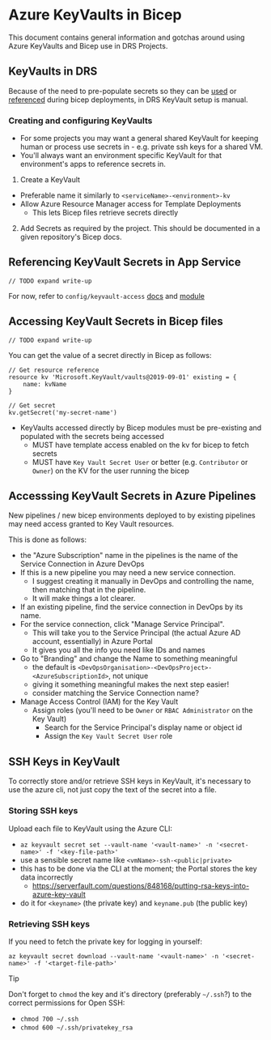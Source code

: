 # Azure KeyVaults in Bicep

This document contains general information and gotchas around using Azure KeyVaults and Bicep use in DRS Projects.

## KeyVaults in DRS

Because of the need to pre-populate secrets so they can be [used](#accessing-keyvault-secrets-in-bicep-files) or [referenced](#referencing-keyvault-secrets-in-app-service) during bicep deployments, in DRS KeyVault setup is manual.

### Creating and configuring KeyVaults

- For some projects you may want a general shared KeyVault for keeping human or process use secrets in - e.g. private ssh keys for a shared VM.
- You'll always want an environment specific KeyVault for that environment's apps to reference secrets in.

1. Create a KeyVault

- Preferable name it similarly to `<serviceName>-<environment>-kv`
- Allow Azure Resource Manager access for Template Deployments
  - This lets Bicep files retrieve secrets directly

2. Add Secrets as required by the project. This should be documented in a given repository's Bicep docs.

## Referencing KeyVault Secrets in App Service

`// TODO expand write-up`

For now, refer to `config/keyvault-access` [docs](config/keyvault-access.md) and [module](../modules/config/keyvault-access.bicep)

## Accessing KeyVault Secrets in Bicep files

`// TODO expand write-up`

You can get the value of a secret directly in Bicep as follows:

```bicep
// Get resource reference
resource kv 'Microsoft.KeyVault/vaults@2019-09-01' existing = {
    name: kvName
}

// Get secret
kv.getSecret('my-secret-name')
```

- KeyVaults accessed directly by Bicep modules must be pre-existing and populated with the secrets being accessed
    - MUST have template access enabled on the kv for bicep to fetch secrets
    - MUST have `Key Vault Secret User` or better (e.g. `Contributor` or `Owner`) on the KV for the user running the bicep

## Accesssing KeyVault Secrets in Azure Pipelines

New pipelines / new bicep environments deployed to by existing pipelines may need access granted to Key Vault resources.

This is done as follows:

- the "Azure Subscription" name in the pipelines is the name of the Service Connection in Azure DevOps
- If this is a new pipeline you may need a new service connection.
  - I suggest creating it manually in DevOps and controlling the name, then matching that in the pipeline.
  - It will make things a lot clearer.
- If an existing pipeline, find the service connection in DevOps by its name.
- For the service connection, click "Manage Service Principal".
  - This will take you to the Service Principal (the actual Azure AD account, essentially) in Azure Portal
  - It gives you all the info you need like IDs and names
- Go to "Branding" and change the Name to something meaningful
  - the default is `<DevOpsOrganisation>-<DevOpsProject>-<AzureSubscriptionId>`, not unique
  - giving it something meaningful makes the next step easier!
  - consider matching the Service Connection name?
- Manage Access Control (IAM) for the Key Vault
  - Assign roles (you'll need to be `Owner` or `RBAC Administrator` on the Key Vault)
    - Search for the Service Principal's display name or object id
    - Assign the `Key Vault Secret User` role

## SSH Keys in KeyVault

To correctly store and/or retrieve SSH keys in KeyVault, it's necessary to use the azure cli, not just copy the text of the secret into a file.

### Storing SSH keys
Upload each file to KeyVault using the Azure CLI:

- `az keyvault secret set --vault-name '<vault-name>' -n '<secret-name>' -f '<key-file-path>'`
- use a sensible secret name like `<vmName>-ssh-<public|private>`
- this has to be done via the CLI at the moment; the Portal stores the key data incorrectly
    - https://serverfault.com/questions/848168/putting-rsa-keys-into-azure-key-vault
- do it for `<keyname>` (the private key) and `keyname.pub` (the public key)

### Retrieving SSH keys

If you need to fetch the private key for logging in yourself:

`az keyvault secret download --vault-name '<vault-name>' -n '<secret-name>' -f '<target-file-path>'`

> [!TIP]
> Don't forget to `chmod` the key and it's directory (preferably `~/.ssh`?) to the correct permissions for Open SSH:
>
> - `chmod 700 ~/.ssh`
> - `chmod 600 ~/.ssh/privatekey_rsa`